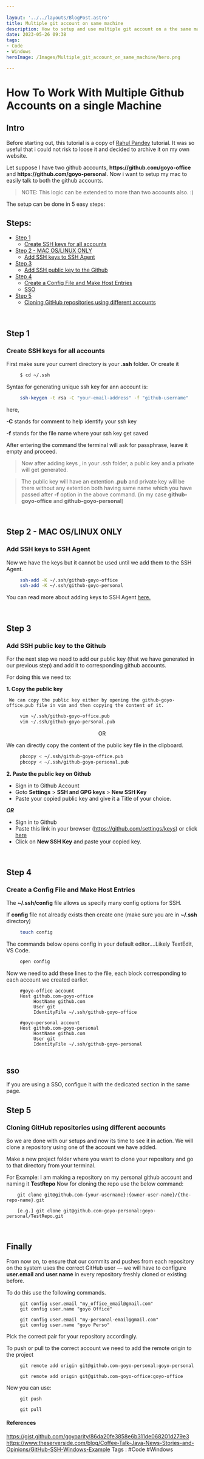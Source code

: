 ```yaml
---
 
layout: '../../layouts/BlogPost.astro'
title: Multiple git account on same machine
description: How to setup and use multiple git account on a the same machine
date: 2023-05-26 09:38
tags: 
- Code
- Windows
heroImage: /Images/Multiple_git_account_on_same_machine/hero.png

---
```


# How To Work With Multiple Github Accounts on a single Machine

## Intro 

Before starting out, this tutorial is a copy of [Rahul Pandey](https://github.com/rahularity) tutorial. It was so useful that i could not risk to loose it and decided to archive it on my own website.


Let suppose I have two github accounts, **https:/<span></span>/github.com<span></span>/goyo-office** and **https:/<span></span>/github.com<span></span>/goyo-personal**. Now i want to setup my mac to easily talk to both the github accounts.

> NOTE: This logic can be extended to more than two accounts also. :)

The setup can be done in 5 easy steps:
## Steps:

- [Step 1](#Step%201)
	- [Create SSH keys for all accounts](#Create%20SSH%20keys%20for%20all%20accounts)
- [Step 2 - MAC OS/LINUX ONLY](#Step%202%20-%20MAC%20OS/LINUX%20ONLY)
	- [Add SSH keys to SSH Agent](#Add%20SSH%20keys%20to%20SSH%20Agent)
- [Step 3](#Step%203)
	- [Add SSH public key to the Github](#Add%20SSH%20public%20key%20to%20the%20Github)
- [Step 4](#Step%204)
	- [Create a Config File and Make Host Entries](#Create%20a%20Config%20File%20and%20Make%20Host%20Entries)
	- [SSO](#SSO)
- [Step 5](#Step%205)
	- [Cloning GitHub repositories using different accounts](#Cloning%20GitHub%20repositories%20using%20different%20accounts)

<br>

## Step 1
### Create SSH keys for all accounts
First make sure your current directory is your **.ssh** folder. Or create it
```sh
     $ cd ~/.ssh
```
Syntax for generating unique ssh key for ann account is:
```sh
     ssh-keygen -t rsa -C "your-email-address" -f "github-username"
```
here,

**-C** stands for comment to help identify your ssh key

**-f** stands for the file name where your ssh key get saved


After entering the command the terminal will ask for passphrase, leave it empty and proceed.


> Now after adding keys , in your .ssh folder, a public key and a private will get generated.

>The public key will have an extention __.pub__ and private key will be there without any extention both having same name which you have passed after __-f__ option in the above command. (in my case __github-goyo-office__ and __github-goyo-personal__)

<br>

## Step 2 - MAC OS/LINUX ONLY
### Add SSH keys to SSH Agent
Now we have the keys but it cannot be used until we add them to the SSH Agent.
```sh
     ssh-add -K ~/.ssh/github-goyo-office
     ssh-add -K ~/.ssh/github-goyo-personal
```

You can read more about adding keys to SSH Agent [here.](https://help.github.com/en/github/authenticating-to-github/generating-a-new-ssh-key-and-adding-it-to-the-ssh-agent)

<br>

## Step 3
### Add SSH public key to the Github
For the next step we need to add our public key (that we have generated in our previous step) and add it to corresponding github accounts.

For doing this we need to:

__1. Copy the public key__

     We can copy the public key either by opening the github-goyo-office.pub file in vim and then copying the content of it.
```sh
     vim ~/.ssh/github-goyo-office.pub
     vim ~/.ssh/github-goyo-personal.pub
```


<p align="center"/>
OR

We can directly copy the content of the public key file in the clipboard.

```sh
     pbcopy < ~/.ssh/github-goyo-office.pub
     pbcopy < ~/.ssh/github-goyo-personal.pub
```   


__2. Paste the public key on Github__

* Sign in to Github Account
* Goto **Settings** > **SSH and GPG keys** > **New SSH Key**
* Paste your copied public key and give it a Title of your choice.

___OR___

* Sign in to Github 
* Paste this link in your browser (https://github.com/settings/keys) or click [here](https://github.com/settings/keys)
* Click on **New SSH Key** and paste your copied key.

<br>

## Step 4
### Create a Config File and Make Host Entries

The **~/.ssh/config** file allows us specify many config options for SSH.

If **config** file not already exists then create one (make sure you are in **~/.ssh** directory)

```sh
     touch config
```

The commands below opens config in your default editor....Likely TextEdit, VS Code.
```sh
     open config
```
Now we need to add these lines to the file, each block corresponding to each account we created earlier.
```config
     #goyo-office account
     Host github.com-goyo-office
          HostName github.com
          User git
          IdentityFile ~/.ssh/github-goyo-office

     #goyo-personal account
     Host github.com-goyo-personal
          HostName github.com
          User git
          IdentityFile ~/.ssh/github-goyo-personal
```

<br>

### SSO 
If you are using a SSO, configue it with the dedicated section in the same page.

## Step 5
### Cloning GitHub repositories using different accounts

So we are done with our setups and now its time to see it in action. We will clone a repository using one of the account we have added.

Make a new project folder where you want to clone your repository and go to that directory from your terminal.

For Example:
I am making a repository on my personal github account and naming it **TestRepo**
Now for cloning the repo use the below command:
 ```git
     git clone git@github.com-{your-username}:{owner-user-name}/{the-repo-name}.git

     [e.g.] git clone git@github.com-goyo-personal:goyo-personal/TestRepo.git
 ```

 <br>

 ## Finally

From now on, to ensure that our commits and pushes from each repository on the system uses the correct GitHub user — we will have to configure **user.email** and **user.name** in every repository freshly cloned or existing before.

To do this use the following commands.

```git
     git config user.email "my_office_email@gmail.com"
     git config user.name "goyo Office"
     
     git config user.email "my-personal-email@gmail.com"
     git config user.name "goyo Perso"
```
Pick the correct pair for your repository accordingly.


To push or pull to the correct account we need to add the remote origin to the project
```git
     git remote add origin git@github.com-goyo-personal:goyo-personal
     
     git remote add origin git@github.com-goyo-office:goyo-office
```

Now you can use:
```git
     git push
     
     git pull
```
#### References

https://gist.github.com/goyoarity/86da20fe3858e6b311de068201d279e3
https://www.theserverside.com/blog/Coffee-Talk-Java-News-Stories-and-Opinions/GitHub-SSH-Windows-Example
Tags : #Code #Windows 



